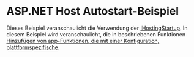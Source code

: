 # <a name="aspnet-hosting-startup-sample"></a>ASP.NET Host Autostart-Beispiel

Dieses Beispiel veranschaulicht die Verwendung der [IHostingStartup](https://docs.microsoft.com/dotnet/api/microsoft.aspnetcore.hosting.ihostingstartup). In diesem Beispiel wird veranschaulicht, die in beschriebenen Funktionen [Hinzufügen von app-Funktionen, die mit einer Konfiguration, plattformspezifische](https://docs.microsoft.com/aspnet/core/host-and-deploy/platform-specific-configuration).
